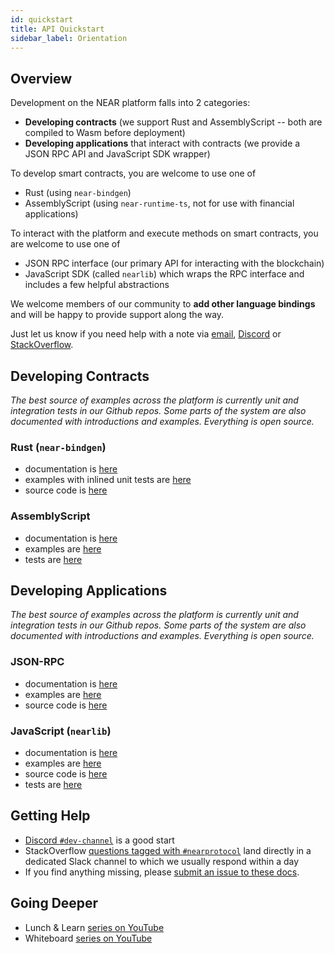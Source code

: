 ```yaml
---
id: quickstart
title: API Quickstart
sidebar_label: Orientation
---
```


## Overview

Development on the NEAR platform falls into 2 categories: 
- **Developing contracts** (we support Rust and AssemblyScript -- both are compiled to Wasm before deployment)
- **Developing applications** that interact with contracts (we provide a JSON RPC API and JavaScript SDK wrapper)

To develop smart contracts, you are welcome to use one of
- Rust (using `near-bindgen`)
- AssemblyScript (using `near-runtime-ts`, not for use with financial applications)

To interact with the platform and execute methods on smart contracts, you are welcome to use one of
- JSON RPC interface (our primary API for interacting with the blockchain)
- JavaScript SDK (called `nearlib`) which wraps the RPC interface and includes a few helpful abstractions

We welcome members of our community to **add other language bindings** and will be happy to provide support along the way.  

Just let us know if you need help with a note via [email](mailto:hello@nearprotocol.com), [Discord](http://near.chat/) or [StackOverflow](https://stackoverflow.com/questions/tagged/nearprotocol).


## Developing Contracts

*The best source of examples across the platform is currently unit and integration tests in our Github repos.  Some parts of the system are also documented with introductions and examples.  Everything is open source.*

### Rust (`near-bindgen`)
- documentation is [here](/docs/near-bindgen/near-bindgen)
- examples with inlined unit tests are [here](https://github.com/nearprotocol/near-bindgen/tree/master/examples)
- source code is [here](https://github.com/nearprotocol/near-bindgen)

### AssemblyScript
- documentation is [here](/docs/roles/developer/contracts/assemblyscript)
- examples are [here](https://github.com/nearprotocol/awesome-near)
- tests are [here](https://github.com/nearprotocol/near-runtime-ts/blob/master/tests/assembly/main.ts)

## Developing Applications

*The best source of examples across the platform is currently unit and integration tests in our Github repos.  Some parts of the system are also documented with introductions and examples.  Everything is open source.*

### JSON-RPC
- documentation is [here](/docs/interaction/rpc)
- examples are [here](/docs/roles/developer/examples/nearlib/examples#jsonrpcprovider)
- source code is [here](https://github.com/near/near-api-js/blob/master/src/providers/json-rpc-provider.ts)

### JavaScript (`nearlib`)
- documentation is [here](/docs/roles/developer/examples/nearlib/introduction)
- examples are [here](/docs/roles/developer/examples/nearlib/examples)
- source code is [here](https://github.com/near/near-api-js/tree/master/src)
- tests are [here](https://github.com/nearprotocol/nearlib/tree/master/test)


## Getting Help
- [Discord `#dev-channel`](http://near.chat/) is a good start
- StackOverflow [questions tagged with `#nearprotocol`](https://stackoverflow.com/questions/tagged/nearprotocol) land directly in a dedicated Slack channel to which we usually respond within a day
- If you find anything missing, please [submit an issue to these docs](https://github.com/nearprotocol/docs/issues).

## Going Deeper
- Lunch & Learn [series on YouTube](https://www.youtube.com/watch?v=mhJXsOKoSdg&list=PL9tzQn_TEuFW_t9QDzlQJZpEQnhcZte2y)
- Whiteboard [series on YouTube](http://near.ai/wbs)
